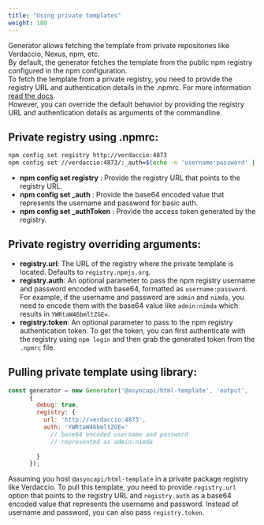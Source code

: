 ```yaml
---
title: "Using private templates"
weight: 180
---
```

Generator allows fetching the template from private repositories like Verdaccio, Nexus, npm, etc.   
By default, the generator fetches the template from the public npm registry configured in the npm configuration.   
To fetch the template from a private registry, you need to provide the registry URL and authentication details in the .npmrc. For more information [read the docs](https://docs.npmjs.com/cli/v9/configuring-npm/npmrc).   
However, you can override the default behavior by providing the registry URL and authentication details as arguments of the commandline.


## Private registry using .npmrc:
```bash
npm config set registry http://verdaccio:4873
npm config set //verdaccio:4873/:_auth=$(echo -n 'username:password' | base64)
```
* **npm config set registry** : Provide the registry URL that points to the registry URL.
* **npm config set _auth** : Provide the base64 encoded value that represents the username and password for basic auth.
* **npm config set _authToken** : Provide the access token generated by the registry.

## Private registry overriding arguments:

* **registry.url**: The URL of the registry where the private template is located. Defaults to `registry.npmjs.org`.
* **registry.auth**: An optional parameter to pass the npm registry username and password encoded with base64, formatted as `username:password`. For example, if the username and password are `admin` and `nimda`, you need to encode them with the base64 value like `admin:nimda` which results in `YWRtaW46bmltZGE=`.
* **registry.token**: An optional parameter to pass to the npm registry authentication token. To get the token, you can first authenticate with the registry using `npm login` and then grab the generated token from the `.npmrc` file.

## Pulling private template using library:

```javascript
const generator = new Generator('@asyncapi/html-template', 'output',
      { 
        debug: true,
        registry: {
          url: 'http://verdaccio:4873',  
          auth: 'YWRtaW46bmltZGE=' 
            // base64 encoded username and password 
            // represented as admin:nimda
          
        }
      });
```
Assuming you host `@asyncapi/html-template` in a private package registry like Verdaccio. To pull this template, you need to provide `registry.url` option that points to the registry URL and `registry.auth` as a base64 encoded value that represents the username and password. Instead of username and password, you can also pass `registry.token`.

